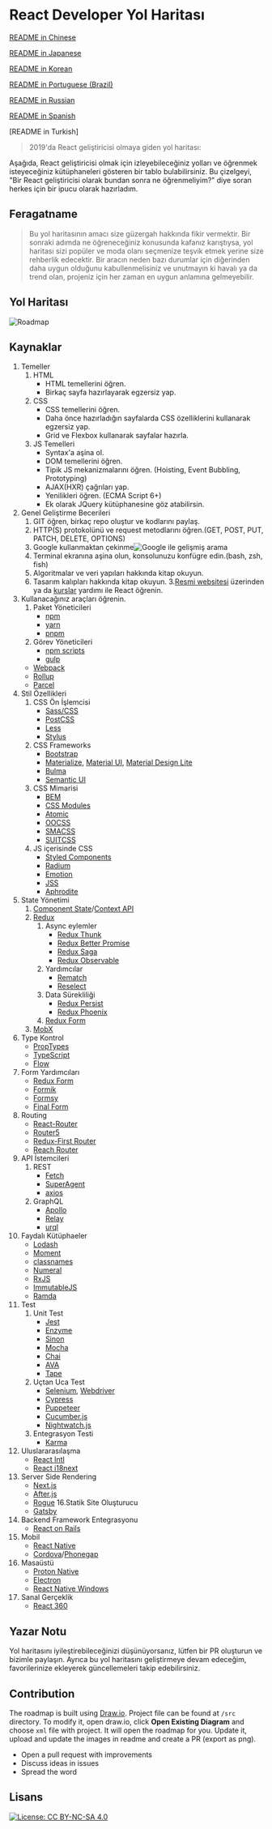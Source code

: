 # React Developer Yol Haritası

[README in Chinese](README-CN.md)

[README in Japanese](README-JA.md)

[README in Korean](README-KO.md)

[README in Portuguese (Brazil)](README-PTBR.md)

[README in Russian](README-RU.md)

[README in Spanish](README-ES.md)

[README in Turkish]

> 2019'da React geliştiricisi olmaya giden yol haritası:

Aşağıda, React geliştiricisi olmak için izleyebileceğiniz yolları ve öğrenmek isteyeceğiniz kütüphaneleri gösteren bir tablo bulabilirsiniz. Bu çizelgeyi, "Bir React geliştiricisi olarak bundan sonra ne öğrenmeliyim?" diye soran herkes için bir ipucu olarak hazırladım.

## Feragatname
> Bu yol haritasının amacı size güzergah  hakkında  fikir vermektir. Bir sonraki adımda ne öğreneceğiniz konusunda kafanız karıştıysa, yol haritası sizi popüler ve moda olanı seçmenize teşvik etmek yerine size rehberlik edecektir. Bir aracın neden bazı durumlar için diğerinden daha uygun olduğunu kabullenmelisiniz ve unutmayın ki havalı ya da trend olan, projeniz için her zaman en uygun anlamına gelmeyebilir.
## Yol Haritası

![Roadmap](./roadmap-tr.png)

## Kaynaklar

1. Temeller
    1. HTML
        * HTML temellerini öğren.
        * Birkaç sayfa hazırlayarak egzersiz yap.
    2. CSS
        * CSS temellerini öğren.
        * Daha önce hazırladığın sayfalarda CSS özelliklerini kullanarak egzersiz yap.
        * Grid ve Flexbox kullanarak sayfalar hazırla.
    3. JS Temelleri
        * Syntax'a aşina ol.
        * DOM temellerini öğren.
        * Tipik JS mekanizmalarını öğren. (Hoisting, Event Bubbling, Prototyping)
        * AJAX(HXR) çağrıları yap.
        * Yenilikleri öğren. (ECMA Script 6+)
        * Ek olarak JQuery kütüphanesine göz atabilirsin.
2. Genel Geliştirme Becerileri
    1. GIT öğren, birkaç repo oluştur ve kodlarını paylaş.
    2. HTTP(S) protokolünü ve request metodlarını öğren.(GET, POST, PUT, PATCH, DELETE, OPTIONS)
    3. Google kullanmaktan çekinme![Google ile gelişmiş arama](http://www.powersearchingwithgoogle.com/)
    4. Terminal ekranına aşina olun, konsolunuzu konfügre edin.(bash, zsh, fish)
    5. Algoritmalar ve veri yapıları hakkında kitap okuyun.  
    6. Tasarım kalıpları hakkında kitap okuyun.
3.[Resmi websitesi](https://reactjs.org/tutorial/tutorial.html)  üzerinden ya da [kurslar](https://egghead.io/courses/the-beginner-s-guide-to-react) yardımı ile React öğrenin.
4. Kullanacağınız araçları öğrenin.
    1. Paket Yöneticileri
        * [npm](https://www.npmjs.com/)
        * [yarn](https://yarnpkg.com/lang/en/)
        * [pnpm](https://pnpm.js.org/)
    2. Görev Yöneticileri
        * [npm scripts](https://docs.npmjs.com/misc/scripts)
        * [gulp](https://gulpjs.com/)
    * [Webpack](https://webpack.js.org/)
    * [Rollup](https://rollupjs.org/guide/en)
    * [Parcel](https://parceljs.org/)
5. Stil Özellikleri
    1. CSS Ön İşlemcisi
        * [Sass/CSS](https://sass-lang.com/)
        * [PostCSS](https://postcss.org/)
        * [Less](http://lesscss.org/)
        * [Stylus](http://stylus-lang.com/)
    2. CSS Frameworks
        * [Bootstrap](https://getbootstrap.com/)
        * [Materialize](https://materializecss.com/), [Material UI](https://material-ui.com/), [Material Design Lite](https://getmdl.io/)
        * [Bulma](https://bulma.io/)
        * [Semantic UI](https://semantic-ui.com/)
    3. CSS Mimarisi
        * [BEM](http://getbem.com/)
        * [CSS Modules](https://github.com/css-modules/css-modules)
        * [Atomic](https://acss.io/)
        * [OOCSS](https://github.com/stubbornella/oocss/wiki)
        * [SMACSS](https://smacss.com/)
        * [SUITCSS](https://suitcss.github.io/)
    4. JS içerisinde CSS
        * [Styled Components](https://www.styled-components.com/)
        * [Radium](https://formidable.com/open-source/radium/)
        * [Emotion](https://emotion.sh/)
        * [JSS](http://cssinjs.org/)
        * [Aphrodite](https://github.com/Khan/aphrodite)
6. State Yönetimi
    1. [Component State](https://reactjs.org/docs/faq-state.html)/[Context API](https://reactjs.org/docs/context.html)
    2. [Redux](https://redux.js.org/)
        1. Async eylemler
            * [Redux Thunk](https://github.com/reduxjs/redux-thunk)
            * [Redux Better Promise](https://github.com/Lukasz-pluszczewski/redux-better-promise)
            * [Redux Saga](https://redux-saga.js.org/)
            * [Redux Observable](https://redux-observable.js.org)
        2. Yardımcılar
            * [Rematch](https://rematch.gitbooks.io/rematch/)
            * [Reselect](https://github.com/reduxjs/reselect)
        3. Data Sürekliliği
            * [Redux Persist](https://github.com/rt2zz/redux-persist)
            * [Redux Phoenix](https://github.com/adam-golab/redux-phoenix)
        4. [Redux Form](https://redux-form.com)
    3. [MobX](https://mobx.js.org/)
7. Type Kontrol
    * [PropTypes](https://reactjs.org/docs/typechecking-with-proptypes.html)
    * [TypeScript](https://www.typescriptlang.org/)
    * [Flow](https://flow.org/en/)
8. Form Yardımcıları
    * [Redux Form](https://redux-form.com)
    * [Formik](https://github.com/jaredpalmer/formik)
    * [Formsy](https://github.com/formsy/formsy-react)
    * [Final Form](https://github.com/final-form/final-form)
9. Routing
    * [React-Router](https://reacttraining.com/react-router/)
    * [Router5](https://router5.js.org/)
    * [Redux-First Router](https://github.com/faceyspacey/redux-first-router)
    * [Reach Router](https://reach.tech/router/)
10. API İstemcileri
    1. REST
        * [Fetch](https://developer.mozilla.org/en-US/docs/Web/API/Fetch_API)
        * [SuperAgent](https://visionmedia.github.io/superagent/)
        * [axios](https://github.com/axios/axios)
    2. GraphQL
        * [Apollo](https://www.apollographql.com/docs/react/)
        * [Relay](https://facebook.github.io/relay/)
        * [urql](https://github.com/FormidableLabs/urql)
12. Faydalı Kütüphaeler
    * [Lodash](https://lodash.com/)
    * [Moment](https://momentjs.com/)
    * [classnames](https://github.com/JedWatson/classnames)
    * [Numeral](http://numeraljs.com/)
    * [RxJS](http://reactivex.io/)
    * [ImmutableJS](https://facebook.github.io/immutable-js/)
    * [Ramda](https://ramdajs.com/)
13. Test
    1. Unit Test
        * [Jest](https://facebook.github.io/jest/)
        * [Enzyme](http://airbnb.io/enzyme/)
        * [Sinon](http://sinonjs.org/)
        * [Mocha](https://mochajs.org/)
        * [Chai](http://www.chaijs.com/)
        * [AVA](https://github.com/avajs/ava)
        * [Tape](https://github.com/substack/tape)
    2. Uçtan Uca Test
        * [Selenium](https://www.seleniumhq.org/), [Webdriver](http://webdriver.io/)
        * [Cypress](https://cypress.io/)
        * [Puppeteer](https://pptr.dev/)
        * [Cucumber.js](https://github.com/cucumber/cucumber-js)
        * [Nightwatch.js](http://nightwatchjs.org/)
    3. Entegrasyon Testi
        * [Karma](https://karma-runner.github.io/)
14. Uluslararasılaşma
    * [React Intl](https://github.com/yahoo/react-intl)
    * [React i18next](https://react.i18next.com/)
15. Server Side Rendering
    * [Next.js](https://nextjs.org/)
    * [After.js](https://github.com/jaredpalmer/after.js)
    * [Rogue](https://github.com/alidcastano/rogue.js)
16.Statik Site Oluşturucu
    * [Gatsby](https://www.gatsbyjs.org/)
17. Backend Framework Entegrasyonu
    * [React on Rails](https://shakacode.gitbooks.io/react-on-rails/content/)
18. Mobil
    * [React Native](https://facebook.github.io/react-native/)
    * [Cordova](https://cordova.apache.org/)/[Phonegap](https://phonegap.com/)
19. Masaüstü
    * [Proton Native](https://proton-native.js.org/)
    * [Electron](https://electronjs.org/)
    * [React Native Windows](https://github.com/Microsoft/react-native-windows)
20. Sanal Gerçeklik
    * [React 360](https://facebook.github.io/react-360/)

## Yazar Notu

Yol haritasını iyileştirebileceğinizi düşünüyorsanız, lütfen bir PR oluşturun ve bizimle paylaşın. Ayrıca bu yol haritasını geliştirmeye devam edeceğim, favorilerinize ekleyerek güncellemeleri takip edebilirsiniz.

## Contribution

The roadmap is built using [Draw.io](https://www.draw.io/). Project file can be found at `/src` directory. To modify it, open draw.io, click **Open Existing Diagram** and choose `xml` file with project. It will open the roadmap for you. Update it, upload and update the images in readme and create a PR (export as png).

- Open a pull request with improvements
- Discuss ideas in issues
- Spread the word

## Lisans

[![License: CC BY-NC-SA 4.0](https://img.shields.io/badge/License-CC%20BY--NC--SA%204.0-lightgrey.svg)](https://creativecommons.org/licenses/by-nc-sa/4.0/)
